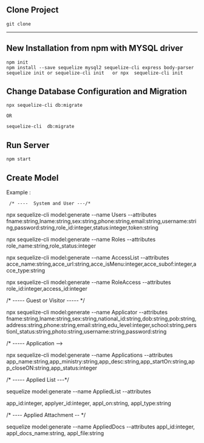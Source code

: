## Clone Project 
    git clone 

<hr/>

## New Installation from npm with MYSQL driver
    npm init 
    npm install --save sequelize mysql2 sequelize-cli express body-parser
    sequelize init or sequelize-cli init   or npx  sequelize-cli init 

## Change Database Configuration  and Migration 
    npx sequelize-cli db:migrate  

    OR

    sequelize-cli  db:migrate 

## Run Server 

    npm start

## Create Model 
  Example : 
  
     /* ----  System and User ---/*
     
   npx sequelize-cli model:generate --name Users --attributes    
fname:string,lname:string,sex:string,phone:string,email:string,username:string,password:string,role_id:integer,status:integer,token:string


npx sequelize-cli model:generate --name Roles --attributes role_name:string,role_status:integer


npx sequelize-cli model:generate --name AccessList --attributes acce_name:string,acce_url:string,acce_isMenu:integer,acce_subof:integer,acce_type:string


npx sequelize-cli model:generate --name RoleAccess --attributes role_id:integer,access_id:integer


/* ----- Guest or Visitor ----- */


npx sequelize-cli model:generate --name Applicator --attributes fname:string,lname:string,sex:string,national_id:string,dob:string,pob:string,address:string,phone:string,email:string,edu_level:integer,school:string,perstionl_status:string,photo:string,username:string,password:string


/* -----  Application -->

npx sequelize-cli model:generate --name Applications --attributes app_name:string,app_ministry:string,app_desc:string,app_startOn:string,app_closeON:string,app_status:integer


/* ----- Applied List  ---*/
 
 sequelize model:generate --name  AppliedList --attributes

 app_id:integer,
 applyer_id:integer,
 appl_on:string,
 appl_type:string

 /* ---- Applied Attachment -- */

sequelize model:generate --name  AppliedDocs --attributes
appl_id:integer,
appl_docs_name:string,
appl_file:string
